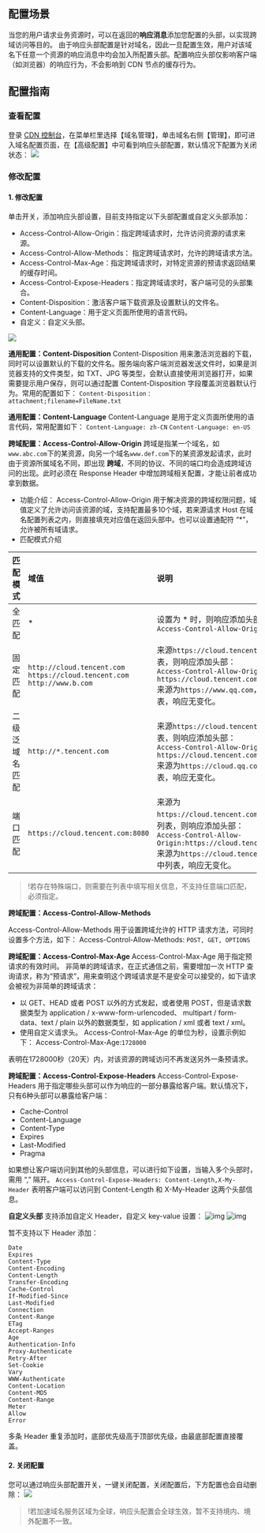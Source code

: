 ## 配置场景
当您的用户请求业务资源时，可以在返回的**响应消息**添加您配置的头部，以实现跨域访问等目的。
由于响应头部配置是针对域名，因此一旦配置生效，用户对该域名下任意一个资源的响应消息中均会加入所配置头部。配置响应头部仅影响客户端（如浏览器）的响应行为，不会影响到 CDN 节点的缓存行为。

## 配置指南
### 查看配置
登录 [CDN 控制台](https://console.cloud.tencent.com/cdn)，在菜单栏里选择【域名管理】，单击域名右侧【管理】，即可进入域名配置页面，在【高级配置】中可看到响应头部配置，默认情况下配置为关闭状态：
![](https://main.qcloudimg.com/raw/72317373522b64997d24327cf8ec6d91.png)

### 修改配置
#### 1. 修改配置
单击开关，添加响应头部设置，目前支持指定以下头部配置或自定义头部添加：
- Access-Control-Allow-Origin：指定跨域请求时，允许访问资源的请求来源。
- Access-Control-Allow-Methods： 指定跨域请求时，允许的跨域请求方法。
- Access-Control-Max-Age：指定跨域请求时，对特定资源的预请求返回结果的缓存时间。
- Access-Control-Expose-Headers：指定跨域请求时，客户端可见的头部集合。
- Content-Disposition：激活客户端下载资源及设置默认的文件名。
- Content-Language：用于定义页面所使用的语言代码。
- 自定义：自定义头部。

![](https://main.qcloudimg.com/raw/b8bb3be6235bd7e2986886483546e102.png)

**通用配置：Content-Disposition**
Content-Disposition 用来激活浏览器的下载，同时可以设置默认的下载的文件名。服务端向客户端浏览器发送文件时，如果是浏览器支持的文件类型，如 TXT、JPG 等类型，会默认直接使用浏览器打开，如果需要提示用户保存，则可以通过配置 Content-Disposition 字段覆盖浏览器默认行为。常用的配置如下：
`Content-Disposition：attachment;filename=FileName.txt`

**通用配置：Content-Language**
Content-Language 是用于定义页面所使用的语言代码，常用配置如下：
`Content-Language: zh-CN`
`Content-Language: en-US`

**跨域配置：Access-Control-Allow-Origin**
跨域是指某一个域名，如`www.abc.com`下的某资源，向另一个域名`www.def.com`下的某资源发起请求，此时由于资源所属域名不同，即出现 **跨域**，不同的协议、不同的端口均会造成跨域访问的出现。此时必须在 Response Header 中增加跨域相关配置，才能让前者成功拿到数据。
- 功能介绍：
Access-Control-Allow-Origin 用于解决资源的跨域权限问题，域值定义了允许访问该资源的域，支持配置最多10个域，若来源请求 Host 在域名配置列表之内，则直接填充对应值在返回头部中。也可以设置通配符 “*”，允许被所有域请求。
- 匹配模式介绍

| **匹配模式**   | **域值**                                                     | **说明**                                                     |
| :------------- | :----------------------------------------------------------- | :----------------------------------------------------------- |
| 全匹配         | *                                                            | 设置为 * 时，则响应添加头部：<br/>`Access-Control-Allow-Origin:*` |
| 固定匹配       | `http://cloud.tencent.com`<br/> `https://cloud.tencent.com`<br/> `http://www.b.com` | 来源`https://cloud.tencent.com`，命中列表，则响应添加头部：<br/>`Access-Control-Allow-Origin: https://cloud.tencent.com`<br/>来源为`https://www.qq.com`，未命中列表，响应无变化。 |
| 二级泛域名匹配 | `http://*.tencent.com`                                       | 来源`https://cloud.tencent.com`，命中列表，则响应添加头部：<br/>`Access-Control-Allow-Origin: https://cloud.tencent.com`<br/>来源为`https://cloud.qq.com`，未命中列表，响应无变化。 |
| 端口匹配       |`https://cloud.tencent.com:8080`                             | 来源为`https://cloud.tencent.com:8080`，命中列表，则响应添加头部：<br/>`Access-Control-Allow-Origin:https://cloud.tencent.com:8080`<br/>来源为`https://cloud.tencent.com`，未命中列表，响应无变化。 |

> !若存在特殊端口，则需要在列表中填写相关信息，不支持任意端口匹配，必须指定。

**跨域配置：Access-Control-Allow-Methods**

Access-Control-Allow-Methods 用于设置跨域允许的 HTTP 请求方法，可同时设置多个方法，如下：
Access-Control-Allow-Methods: `POST, GET, OPTIONS`

**跨域配置：Access-Control-Max-Age**
Access-Control-Max-Age 用于指定预请求的有效时间。
非简单的跨域请求，在正式通信之前，需要增加一次 HTTP 查询请求，称为“预请求”，用来查明这个跨域请求是不是安全可以接受的，如下请求会被视为非简单的跨域请求：
- 以 GET、HEAD 或者 POST 以外的方式发起，或者使用 POST，但是请求数据类型为 application / x-www-form-urlencoded、 multipart / form-data、text / plain 以外的数据类型，如 application / xml 或者 text / xml。
- 使用自定义请求头。
Access-Control-Max-Age 的单位为秒，设置示例如下：
Access-Control-Max-Age:`1728000`

表明在1728000秒（20天）内，对该资源的跨域访问不再发送另外一条预请求。

**跨域配置：Access-Control-Expose-Headers**
Access-Control-Expose-Headers 用于指定哪些头部可以作为响应的一部分暴露给客户端。默认情况下，只有6种头部可以暴露给客户端：
- Cache-Control
- Content-Language
- Content-Type
- Expires
- Last-Modified
- Pragma

如果想让客户端访问到其他的头部信息，可以进行如下设置，当输入多个头部时，需用 “,” 隔开。
`Access-Control-Expose-Headers: Content-Length,X-My-Header`
表明客户端可以访问到 Content-Length 和 X-My-Header 这两个头部信息。

**自定义头部**
支持添加自定义 Header，自定义 key-value 设置：
![img](https://main.qcloudimg.com/raw/453cb97459956eedb2ef24726e343e06.png)
![img](https://main.qcloudimg.com/raw/21062875cbf2f680bfaa374b96a81860.png)

暂不支持以下 Header 添加：
```
Date
Expires
Content-Type
Content-Encoding
Content-Length
Transfer-Encoding
Cache-Control
If-Modified-Since
Last-Modified
Connection
Content-Range
ETag
Accept-Ranges
Age
Authentication-Info
Proxy-Authenticate
Retry-After
Set-Cookie
Vary
WWW-Authenticate
Content-Location
Content-MD5
Content-Range
Meter
Allow
Error
```
多条 Header 重复添加时，底部优先级高于顶部优先级，由最底部配置直接覆盖。

#### 2. 关闭配置
您可以通过响应头部配置开关，一键关闭配置，关闭配置后，下方配置也会自动删除：
![](https://main.qcloudimg.com/raw/4e7ba8ac1cb82e067cf8fe7c80a4130c.png)

> !若加速域名服务区域为全球，响应头配置会全球生效，暂不支持境内、境外配置不一致。
